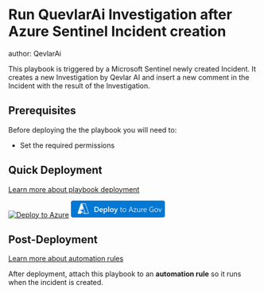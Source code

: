 # Run QuevlarAi Investigation after Azure Sentinel Incident creation
author: QevlarAi

This playbook is triggered by a Microsoft Sentinel newly created Incident. It creates a new Investigation by Qevlar AI and insert a new comment in the Incident with the result of the Investigation.  

## Prerequisites

Before deploying the the playbook you will need to:
- Set the required permissions 

## Quick Deployment
[Learn more about playbook deployment](https://github.com/Azure/Azure-Sentinel/tree/master/Playbooks/ReadMe.md)

[![Deploy to Azure](https://aka.ms/deploytoazurebutton)](https://portal.azure.com/#create/Microsoft.Template/uri/https%3A%2F%2Fraw.githubusercontent.com%2Fadejacques%2Fsentinel-playbook%2Fmaster%2Fazuredeploy.json)
[![Deploy to Azure Gov](https://raw.githubusercontent.com/Azure/azure-quickstart-templates/master/1-CONTRIBUTION-GUIDE/images/deploytoazuregov.png)](https://portal.azure.com/#create/Microsoft.Template/uri/https%3A%2F%2Fraw.githubusercontent.com%2Fadejacques%2Fsentinel-playbook%2Fmaster%2Fazuredeploy.json)

## Post-Deployment
[Learn more about automation rules](https://docs.microsoft.com/azure/sentinel/automate-incident-handling-with-automation-rules#creating-and-managing-automation-rules)

After deployment, attach this playbook to an **automation rule** so it runs when the incident is created.
